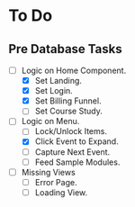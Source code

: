 # To Do


## Pre Database Tasks

* [ ] Logic on Home Component.
    * [X] Set Landing.
    * [X] Set Login.
    * [X] Set Billing Funnel.
    * [ ] Set Course Study.

* [ ] Logic on Menu.
    * [ ] Lock/Unlock Items.
    * [X] Click Event to Expand.
    * [ ] Capture Next Event.
    * [ ] Feed Sample Modules.

* [ ] Missing Views
    * [ ] Error Page.
    * [ ] Loading View.
